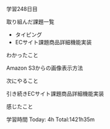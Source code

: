 学習248日目

取り組んだ課題一覧

- タイピング
- ECサイト課題商品詳細機能実装

わかったこと

Amazon S3からの画像表示方法

次にやること

引き続きECサイト課題商品詳細機能実装

感じたこと



学習時間 Today: 4h Total:1421h35m